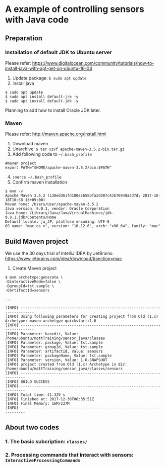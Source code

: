 # A example of controlling sensors with Java code
## Preparation
### Installation of default JDK to Ubuntu server
Please refer: https://www.digitalocean.com/community/tutorials/how-to-install-java-with-apt-get-on-ubuntu-16-04
1. Update package: `$ sudo apt update`
2. Install java
```
$ sudo apt update
$ sudo apt install default-jre -y
$ sudo apt install default-jdk -y
```

Planning to add how to install Oracle JDK later.

### Maven
Please refer: http://maven.apache.org/install.html
1. Download maven
2. Unarchive: `$ tar xzvf apache-maven-3.5.2-bin.tar.gz`
3. Add following code to `~/.bash_profile`

```
#maven project
export PATH="$HOME/apache-maven-3.5.2/bin:$PATH"
```

4. `source ~/.bash_profile`
5. Confirm maven Installation
```
$ mvn -v
Apache Maven 3.5.2 (138edd61fd100ec658bfa2d307c43b76940a5d7d; 2017-10-18T16:58:13+09:00)
Maven home: /Users/User/apache-maven-3.5.2
Java version: 9.0.1, vendor: Oracle Corporation
Java home: /Library/Java/JavaVirtualMachines/jdk-9.0.1.jdk/Contents/Home
Default locale: ja_JP, platform encoding: UTF-8
OS name: "mac os x", version: "10.12.6", arch: "x86_64", family: "mac"
```

## Build Maven project
We use the 30 days trial of IntelliJ IDEA by JetBrains: https://www.jetbrains.com/idea/download/#section=mac

1. Create Maven project

```
$ mvn archetype:generate \
-DinteractiveMode=false \
-DgroupId=tst.sample \
-DartifactId=sensors

...

[INFO] ----------------------------------------------------------------------------
[INFO] Using following parameters for creating project from Old (1.x) Archetype: maven-archetype-quickstart:1.0
[INFO] ----------------------------------------------------------------------------
[INFO] Parameter: basedir, Value: /home/ubuntu/mqttTraining/sensor_java/classes
[INFO] Parameter: package, Value: tst.sample
[INFO] Parameter: groupId, Value: tst.sample
[INFO] Parameter: artifactId, Value: sensors
[INFO] Parameter: packageName, Value: tst.sample
[INFO] Parameter: version, Value: 1.0-SNAPSHOT
[INFO] project created from Old (1.x) Archetype in dir: /home/ubuntu/mqttTraining/sensor_java/classes/sensors
[INFO] ------------------------------------------------------------------------
[INFO] BUILD SUCCESS
[INFO] ------------------------------------------------------------------------
[INFO] Total time: 41.329 s
[INFO] Finished at: 2017-12-30T06:35:51Z
[INFO] Final Memory: 16M/237M
[INFO] ------------------------------------------------------------------------
```

## About two codes
### 1. The basic subcription: `classes/`

### 2. Processing commands that interact with sensors: `InteractiveProcessingCommands`
